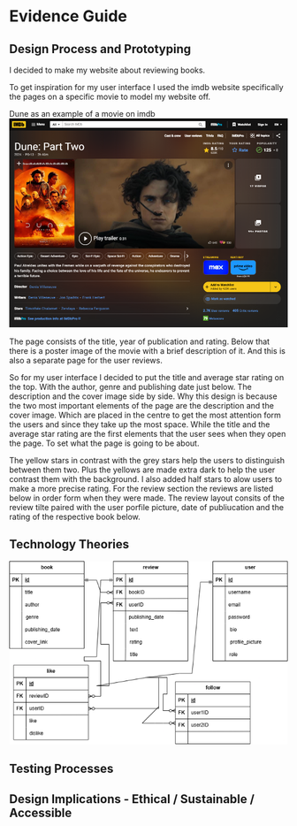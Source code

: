 # Evidence Guide

## Design Process and Prototyping
I decided to make my website about reviewing books.

To get inspiration for my user interface I used the imdb website specifically the pages on a specific movie to model my website off.

Dune as an example of a movie on imdb
![Html Dune as example of a movie on imdb](https://github.com/Random-Devil-with-internet/Year-12-3-Assignment/blob/main/Dune.png)

The page consists of the title, year of publication and rating. Below that there is a poster image of the movie with a brief description of it. And this is also a separate page for the user reviews.

So for my user interface I decided to put the title and average star rating on the top. With the author, genre and publishing date just below. The description and the cover image side by side. Why this design is because the two most important elements of the page are the description and the cover image. Which are placed in the centre to get the most attention form the users and since they take up the most space. While the title and the average star rating are the first elements that the user sees when they open the page. To set what the page is going to be about.

The yellow stars in contrast with the grey stars help the users to distinguish between them two. Plus the yellows are made extra dark to help the user contrast them with the background. I also added half stars to alow users to make a more precise rating. For the review section the reviews are listed below in order form when they were made. The review layout consits of the review tilte paired with the user porfile picture, date of publiucation and the rating of the respective book below. 

## Technology Theories

![Html The EDR of my database](https://github.com/Random-Devil-with-internet/Year-12-3-Assignment/blob/main/EDR.png)

## Testing Processes

## Design Implications - Ethical / Sustainable / Accessible

